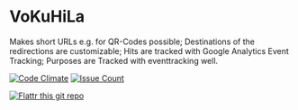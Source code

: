 VoKuHiLa
========

Makes short URLs e.g. for QR-Codes possible; Destinations of the redirections are customizable; Hits are tracked with Google Analytics Event Tracking; Purposes are Tracked with eventtracking well.

[![Code Climate](https://codeclimate.com/github/re4jh/VoKuHiLa/badges/gpa.svg)](https://codeclimate.com/github/re4jh/VoKuHiLa)
[![Issue Count](https://codeclimate.com/github/re4jh/VoKuHiLa/badges/issue_count.svg)](https://codeclimate.com/github/re4jh/VoKuHiLa)

 [![Flattr this git repo](http://api.flattr.com/button/flattr-badge-large.png)](https://flattr.com/submit/auto?user_id=_wolf_&url=https://github.com/re4jh/VoKuHiLa&title=re4jh/VoKuHiLa&language=&tags=github&category=software)
